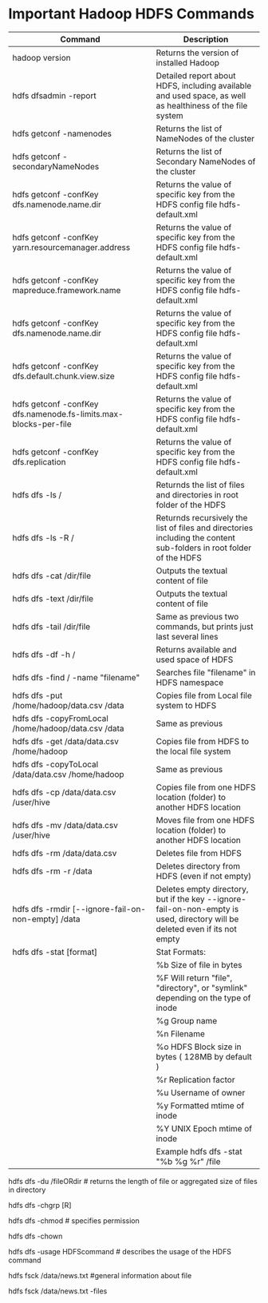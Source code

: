 # Important Hadoop HDFS Commands
| Command | Description
|---|----|
| hadoop version | Returns the version of installed Hadoop |
| hdfs dfsadmin -report | Detailed report about HDFS, including available and used space, as well as healthiness of the file system |
| hdfs getconf -namenodes | Returns the list of NameNodes of the cluster |
| hdfs getconf -secondaryNameNodes | Returns the list of Secondary NameNodes of the cluster |
| hdfs getconf -confKey dfs.namenode.name.dir | Returns the value of specific key from the HDFS config file hdfs-default.xml |
| hdfs getconf -confKey yarn.resourcemanager.address | Returns the value of specific key from the HDFS config file hdfs-default.xml |
| hdfs getconf -confKey mapreduce.framework.name | Returns the value of specific key from the HDFS config file hdfs-default.xml |
| hdfs getconf -confKey dfs.namenode.name.dir | Returns the value of specific key from the HDFS config file hdfs-default.xml |
| hdfs getconf -confKey dfs.default.chunk.view.size | Returns the value of specific key from the HDFS config file hdfs-default.xml |
| hdfs getconf -confKey dfs.namenode.fs-limits.max-blocks-per-file | Returns the value of specific key from the HDFS config file hdfs-default.xml |
| hdfs getconf -confKey dfs.replication | Returns the value of specific key from the HDFS config file hdfs-default.xml |
| hdfs dfs -ls / | Returnds the list of files and directories in root folder of the HDFS |
hdfs dfs -ls -R / | Returnds recursively the list of files and directories including the content sub-folders in root folder of the HDFS |
| hdfs dfs -cat /dir/file | Outputs the textual content of file |
| hdfs dfs -text /dir/file | Outputs the textual content of file |
| hdfs dfs -tail /dir/file | Same as previous two commands, but prints just last several lines |
| hdfs dfs -df -h / | Returns available and used space of HDFS |
| hdfs dfs -find / -name "filename" | Searches file "filename" in HDFS namespace |
| hdfs dfs -put /home/hadoop/data.csv /data | Copies file from Local file system to HDFS |
| hdfs dfs -copyFromLocal /home/hadoop/data.csv /data | Same as previous |
| hdfs dfs -get /data/data.csv /home/hadoop | Copies file from HDFS to the local file system |
| hdfs dfs -copyToLocal /data/data.csv /home/hadoop | Same as previous |
| hdfs dfs -cp /data/data.csv /user/hive | Copies file from one HDFS location (folder) to another HDFS location | 
| hdfs dfs -mv /data/data.csv /user/hive | Moves file from one HDFS location (folder) to another HDFS location | 
| hdfs dfs -rm /data/data.csv | Deletes file from HDFS |
| hdfs dfs -rm -r /data | Deletes directory from HDFS (even if not empty) |
| hdfs dfs -rmdir [--ignore-fail-on-non-empty] /data | Deletes empty directory, but if the key --ignore-fail-on-non-empty is used, directory will be deleted even if its not empty |
| hdfs dfs -stat [format] | Stat Formats: |
| | %b  Size of file in bytes |
| | %F  Will return "file", "directory", or "symlink" depending on the type of inode |
| | %g  Group name |
| | %n  Filename |
| | %o  HDFS Block size in bytes ( 128MB by default ) |
| | %r  Replication factor |
| | %u  Username of owner |
| | %y  Formatted mtime of inode |
| | %Y  UNIX Epoch mtime of inode |
| | Example hdfs dfs -stat "%b %g %r" /file |


hdfs dfs -du /fileORdir 	# returns the length of file or aggregated size of files in directory

hdfs dfs -chgrp [R]

hdfs dfs -chmod		# specifies permission

hdfs dfs -chown

hdfs dfs -usage HDFScommand		# describes the usage of the HDFS command


hdfs fsck /data/news.txt 	#general information about file

hdfs fsck /data/news.txt -files 
